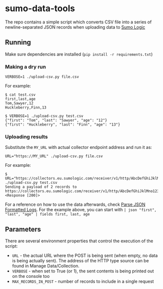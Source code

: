# sumo-data-tools
The repo contains a simple script which converts CSV file into a series of newline-separated
JSON records when uploading data to [Sumo Logic](https://sumologic.com)

## Running

Make sure dependencies are installed (`pip install -r requirements.txt`) 

### Making a dry run

`VERBOSE=1 ./upload-csv.py file.csv`

For example:

```
$ cat test.csv
first,last,age
Tom,Sawyer,12
Huckleberry,Finn,13

$ VERBOSE=1 ./upload-csv.py test.csv
{"first": "Tom", "last": "Sawyer", "age": "12"}
{"first": "Huckleberry", "last": "Finn", "age": "13"}
```

### Uploading results

Substitute the `MY_URL` with actual collector endpoint address and run it as:

`URL="https://MY_URL" ./upload-csv.py file.csv`

For example:

```
$ URL="https://collectors.eu.sumologic.com/receiver/v1/http/AbcDefGhiJklMno123AbcDefGhiJklMno123==" ./upload-csv.py test.csv
Sending a payload of 2 records to https://collectors.eu.sumologic.com/receiver/v1/http/AbcDefGhiJklMno123AbcDefGhiJklMno123==
<Response [200]>
```

For a reference on how to use the data afterwards, check 
[Parse JSON Formatted Logs](https://help.sumologic.com/05Search/Search-Query-Language/01-Parse-Operators/03-Parse-JSON-Formatted-Logs). 
For the example above, you can start with `| json "first", "last", "age" | fields first, last, age`

## Parameters

There are several environment properties that control the execution of the script:

* `URL` - the actual URL where the POST is being sent (when empty, no data is being actually sent). The address 
of the HTTP type source can be found in Manage Data/Collection.
* `VERBOSE` - when set to True (or 1), the sent contents is being printed out on the console too
* `MAX_RECORDS_IN_POST` - number of records to include in a single request


